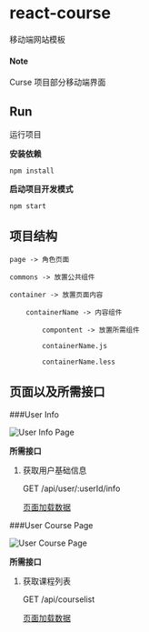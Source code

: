 # react-course

移动端网站模板

#### Note

Curse 项目部分移动端界面

## Run
运行项目

**安装依赖**
	
	npm install

**启动项目开发模式**

	npm start


## 项目结构

	page -> 角色页面
	
	commons -> 放置公共组件

	container -> 放置页面内容
	
		containerName -> 内容组件
			
			compontent -> 放置所需组件
			
			containerName.js
			
			containerName.less

## 页面以及所需接口

###User Info

![User Info Page](https://raw.githubusercontent.com/TommyHili/react-course/master/images/user_image_1.jpeg)

**所需接口**

1. 获取用户基础信息
   
	GET /api/user/:userId/info

	[页面加载数据](https://raw.githubusercontent.com/TommyHili/react-course/master/src/containers/UserInfo/mokeUserData.js)



###User Course Page

![User Course Page](https://raw.githubusercontent.com/TommyHili/react-course/master/images/user_image_2.jpeg)

**所需接口**

1. 获取课程列表
	
	GET /api/courselist

	[页面加载数据](https://raw.githubusercontent.com/TommyHili/react-course/master/src/containers/CourseList/mokeDate.js)
